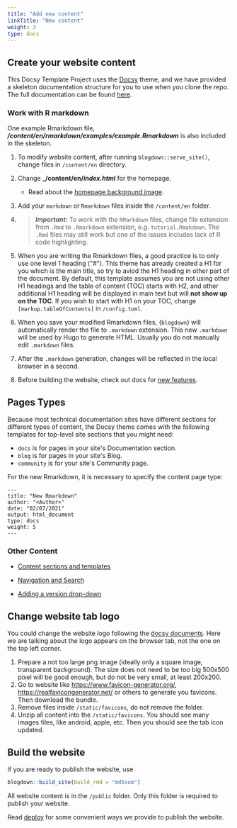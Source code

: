 ```yaml
---
title: "Add new content"
linkTitle: "New content"
weight: 3
type: docs
---
```


## Create your website content

This Docsy Template Project uses the [Docsy](https://github.com/google/docsy) theme, and we have provided a skeleton documentation structure for you to use when you clone the repo. The full documentation can be found [here](https://www.docsy.dev/docs/deployment/).

### Work with R markdown

One example Rmarkdown file, **_/content/en/rmarkdown/examples/example.Rmarkdown_** is also included in the skeleton. 

1. To modify website content, after running `blogdown::serve_site()`, change files in `/content/en` directory. 

2. Change **_/content/en/_index.html_** for the homepage. 
    - Read about the [homepage background image](/rmarkdown/commonproblems/#5-home-page-background-image).
3. Add your `markdown` or `Rmarkdown` files inside the `/content/en` folder. 

4. > **_Important:_** To work with the `RMarkdown` files, change file extension from `.Rmd` to `.Rmarkdown` extension, e.g. `tutorial.Rmakdown`.
The `.Rmd` files may still work but one of the issues includes lack of R code highlighting. 

5. When you are writing the Rmarkdown files, a good practice is to only use one 
level 1 heading ("#"). This theme has already created a H1 for you which is the 
main title, so try to aviod the H1 heading in other part of the document. By
default, this template assumes you are not using other H1 headings and the table 
of content (TOC) starts with H2, and other additional H1 heading will be displayed
in main text but will **not show up on the TOC**. If you wish to start with H1 on your TOC, change `[markup.tableOfContents]` in `/config.toml`.

6. When you save your modified Rmarkdown files, {`blogdown`} will automatically 
render the file to `.markdown` extension. This new `.markdown` will be used by 
Hugo to generate HTML. Usually you do not manually edit `.markdown` files.

7. After the `.markdown` generation, changes will be reflected in the local browser in a second. 

8. Before building the website, check out docs for [new features](/rmarkdown/new_features/). 

## Pages Types

Because most technical documentation sites have different sections for different types of content, the Docsy theme comes with the following templates for top-level site sections that you might need:

* `docs` is for pages in your site's Documentation section.
* `blog` is for pages in your site's Blog.
* `community` is for your site's Community page.

For the new Rmarkdown, it is necessary to specify the content page type:

```
---
title: "New Rmarkdown"
author: "<Author>"
date: "02/07/2021"
output: html_document
type: docs
weight: 5
---
```

### Other Content

* [Content sections and templates](https://www.docsy.dev/docs/adding-content/content/#content-section)

* [Navigation and Search](https://www.docsy.dev/docs/adding-content/navigation/#top-level-menu)

* [Adding a version drop-down](https://www.docsy.dev/docs/adding-content/versioning/)


## Change website tab logo
You could change the website logo following the [docsy documents](https://www.docsy.dev/docs/adding-content/iconsimages/).
Here we are talking about the logo appears on the browser tab, not the one on the top left corner. 

1. Prepare a not too large png image (ideally only a square image, transparent background). 
The size does not need to be too big 500x500 pixel will be good enough, but do not 
be very small, at least 200x200.
2. Go to website like <https://www.favicon-generator.org/>, <https://realfavicongenerator.net/>
or others to generate you favicons. Then download the bundle. 
3. Remove files inside `/static/favicons`, do not remove the folder.
4. Unzip all content into the `/static/favicons`. You should see many images files, 
like android, apple, etc. Then you should see the tab icon updated. 


## Build the website

If you are ready to publish the website, use
```r
blogdown::build_site(build_rmd = "md5sum")
```
All website content is in the `/public` folder. Only this folder is required to publish your website.

Read [deploy](/rmarkdown/deploy) for some convenient ways we provide to publish the website. 

